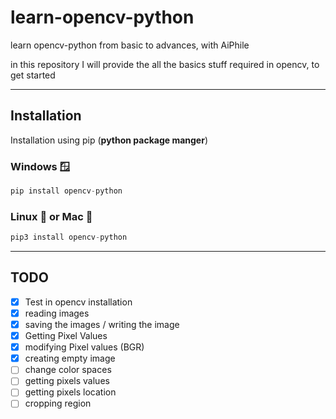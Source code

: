 # learn-opencv-python
learn opencv-python from basic to advances, with AiPhile

in this  repository I will provide the all the basics stuff required in opencv, to get started

---
## Installation
Installation using pip (**python package manger**)

### Windows 🪟
```python 
pip install opencv-python
```
### Linux 🐧 or Mac 🍎

```python 
pip3 install opencv-python
````

---

## TODO

- [x]  Test in opencv installation
- [x] reading images
- [x] saving the images / writing the image
- [x] Getting Pixel Values
- [x] modifying Pixel values (BGR)
- [x] creating empty image
- [ ] change color spaces
- [ ] getting pixels values
- [ ] getting pixels location
- [ ] cropping region